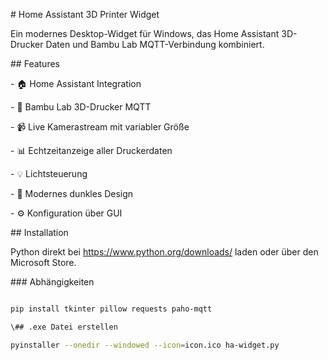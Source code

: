 \# Home Assistant 3D Printer Widget



Ein modernes Desktop-Widget für Windows, das Home Assistant 3D-Drucker Daten und Bambu Lab MQTT-Verbindung kombiniert.



\## Features

\- 🏠 Home Assistant Integration

\- 📡 Bambu Lab 3D-Drucker MQTT

\- 📹 Live Kamerastream mit variabler Größe

\- 📊 Echtzeitanzeige aller Druckerdaten

\- 💡 Lichtsteuerung

\- 🎨 Modernes dunkles Design

\- ⚙️ Konfiguration über GUI



\## Installation

Python direkt bei https://www.python.org/downloads/ laden oder über den Microsoft Store.

\### Abhängigkeiten

```bash

pip install tkinter pillow requests paho-mqtt

\## .exe Datei erstellen

pyinstaller --onedir --windowed --icon=icon.ico ha-widget.py

